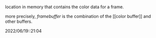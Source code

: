 # 
location in memory that contains the color data for a frame.

more precisely, *framebuffer* is the combination of the [[color buffer]] and other buffers.

2022/06/19::21:04
